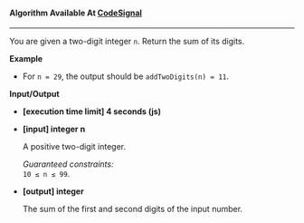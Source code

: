 #### Algorithm Available At [CodeSignal](https://app.codesignal.com/arcade/code-arcade/intro-gates/wAGdN6FMPkx7WBq66)

---

You are given a two-digit integer `n`. Return the sum of its digits.

**Example**

- For `n = 29`, the output should be
  `addTwoDigits(n) = 11`.

**Input/Output**

- **[execution time limit] 4 seconds (js)**

- **[input] integer n**

  A positive two-digit integer.

  _Guaranteed constraints:_  
  `10 ≤ n ≤ 99`.

- **[output] integer**

  The sum of the first and second digits of the input number.
